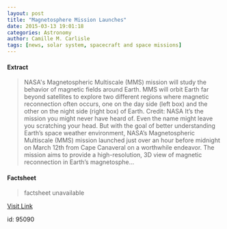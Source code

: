 ```yaml
---
layout: post
title: "Magnetosphere Mission Launches"
date: 2015-03-13 19:01:18
categories: Astronomy
author: Camille M. Carlisle
tags: [news, solar system, spacecraft and space missions]
---
```



#### Extract
>NASA's Magnetospheric Multiscale (MMS) mission will study the behavior of magnetic fields around Earth. MMS will orbit Earth far beyond satellites to explore two different regions where magnetic reconnection often occurs, one on the day side (left box) and the other on the night side (right box) of Earth. Credit: NASA It’s the mission you might never have heard of. Even the name might leave you scratching your head. But with the goal of better understanding Earth’s space weather environment, NASA’s Magnetospheric Multiscale (MMS) mission launched just over an hour before midnight on March 12th from Cape Canaveral on a worthwhile endeavor. The mission aims to provide a high-resolution, 3D view of magnetic reconnection in Earth’s magnetosphe...

#### Factsheet
>factsheet unavailable

[Visit Link](http://www.skyandtelescope.com/astronomy-news/magnetosphere-mission-launches-0313201523/)

id:   95090


